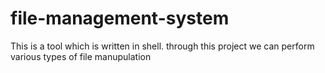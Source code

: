 # file-management-system
This is a tool which is written in shell. through this project we can perform various types of file manupulation
